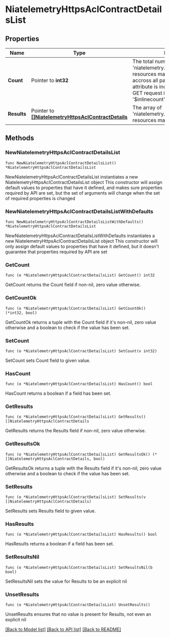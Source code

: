 # NiatelemetryHttpsAclContractDetailsList

## Properties

Name | Type | Description | Notes
------------ | ------------- | ------------- | -------------
**Count** | Pointer to **int32** | The total number of &#39;niatelemetry.HttpsAclContractDetails&#39; resources matching the request, accross all pages. The &#39;Count&#39; attribute is included when the HTTP GET request includes the &#39;$inlinecount&#39; parameter. | [optional] 
**Results** | Pointer to [**[]NiatelemetryHttpsAclContractDetails**](NiatelemetryHttpsAclContractDetails.md) | The array of &#39;niatelemetry.HttpsAclContractDetails&#39; resources matching the request. | [optional] 

## Methods

### NewNiatelemetryHttpsAclContractDetailsList

`func NewNiatelemetryHttpsAclContractDetailsList() *NiatelemetryHttpsAclContractDetailsList`

NewNiatelemetryHttpsAclContractDetailsList instantiates a new NiatelemetryHttpsAclContractDetailsList object
This constructor will assign default values to properties that have it defined,
and makes sure properties required by API are set, but the set of arguments
will change when the set of required properties is changed

### NewNiatelemetryHttpsAclContractDetailsListWithDefaults

`func NewNiatelemetryHttpsAclContractDetailsListWithDefaults() *NiatelemetryHttpsAclContractDetailsList`

NewNiatelemetryHttpsAclContractDetailsListWithDefaults instantiates a new NiatelemetryHttpsAclContractDetailsList object
This constructor will only assign default values to properties that have it defined,
but it doesn't guarantee that properties required by API are set

### GetCount

`func (o *NiatelemetryHttpsAclContractDetailsList) GetCount() int32`

GetCount returns the Count field if non-nil, zero value otherwise.

### GetCountOk

`func (o *NiatelemetryHttpsAclContractDetailsList) GetCountOk() (*int32, bool)`

GetCountOk returns a tuple with the Count field if it's non-nil, zero value otherwise
and a boolean to check if the value has been set.

### SetCount

`func (o *NiatelemetryHttpsAclContractDetailsList) SetCount(v int32)`

SetCount sets Count field to given value.

### HasCount

`func (o *NiatelemetryHttpsAclContractDetailsList) HasCount() bool`

HasCount returns a boolean if a field has been set.

### GetResults

`func (o *NiatelemetryHttpsAclContractDetailsList) GetResults() []NiatelemetryHttpsAclContractDetails`

GetResults returns the Results field if non-nil, zero value otherwise.

### GetResultsOk

`func (o *NiatelemetryHttpsAclContractDetailsList) GetResultsOk() (*[]NiatelemetryHttpsAclContractDetails, bool)`

GetResultsOk returns a tuple with the Results field if it's non-nil, zero value otherwise
and a boolean to check if the value has been set.

### SetResults

`func (o *NiatelemetryHttpsAclContractDetailsList) SetResults(v []NiatelemetryHttpsAclContractDetails)`

SetResults sets Results field to given value.

### HasResults

`func (o *NiatelemetryHttpsAclContractDetailsList) HasResults() bool`

HasResults returns a boolean if a field has been set.

### SetResultsNil

`func (o *NiatelemetryHttpsAclContractDetailsList) SetResultsNil(b bool)`

 SetResultsNil sets the value for Results to be an explicit nil

### UnsetResults
`func (o *NiatelemetryHttpsAclContractDetailsList) UnsetResults()`

UnsetResults ensures that no value is present for Results, not even an explicit nil

[[Back to Model list]](../README.md#documentation-for-models) [[Back to API list]](../README.md#documentation-for-api-endpoints) [[Back to README]](../README.md)



